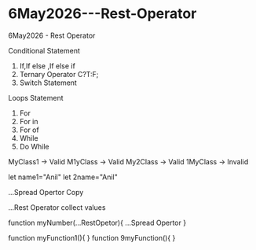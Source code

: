 # 6May2026---Rest-Operator
6May2026 - Rest Operator

Conditional Statement
1. If,If else ,If else if
2. Ternary Operator C?T:F;
3. Switch Statement

Loops Statement
1. For
2. For in
3. For of
4. While
5. Do While


MyClass1 -> Valid
M1yClass -> Valid
My2Class -> Valid
1MyClass -> Invalid

let name1="Anil"
let 2name="Anil"


...Spread Opertor Copy

...Rest Operator collect values

function myNumber(...RestOpetor){
	...Spread Opertor
}

function myFunction1(){
}
function 9myFunction(){
}
	
